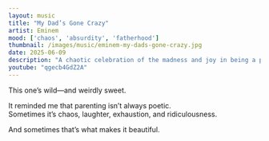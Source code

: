 ```yaml
---
layout: music
title: "My Dad’s Gone Crazy"
artist: Eminem
mood: ['chaos', 'absurdity', 'fatherhood']
thumbnail: /images/music/eminem-my-dads-gone-crazy.jpg
date: 2025-06-09
description: "A chaotic celebration of the madness and joy in being a parent."
youtube: "qgecb4GdZ2A"
---
```


This one’s wild—and weirdly sweet.

It reminded me that parenting isn’t always poetic.  
Sometimes it’s chaos, laughter, exhaustion, and ridiculousness.

And sometimes that’s what makes it beautiful.
